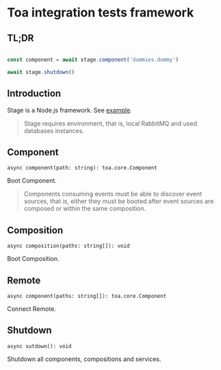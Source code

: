 # Toa integration tests framework

## TL;DR

```javascript

const component = await stage.component('dummies.dummy')

await stage.shutdown()
```

## Introduction

Stage is a Node.js framework. See [example](../example/tests).

> Stage requires environment, that is, local RabbitMQ and used databases instances.

## Component

`async component(path: string): toa.core.Component`

Boot Component.

> Components consuming events must be able to discover event sources, that is, either they must be
> booted after event sources are composed or within the same composition.

## Composition

`async composition(paths: string[]): void`

Boot Composition.

## Remote

`async component(paths: string[]): toa.core.Component`

Connect Remote.

## Shutdown

`async sutdown(): void`

Shutdown all components, compositions and services.
